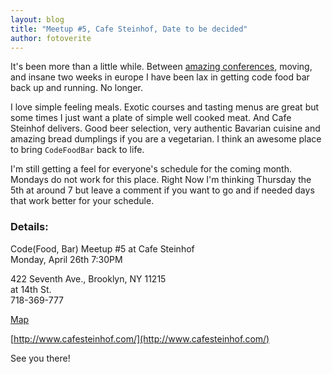 ```yaml
---
layout: blog
title: "Meetup #5, Cafe Steinhof, Date to be decided"
author: fotoverite
---
```


It's been more than a little while. Between [amazing conferences](http://funconf.com/), moving, and insane two weeks in europe I have been lax in getting code food bar back up and running. No longer. 

I love simple feeling meals. Exotic courses and tasting menus are great but some times I just want a plate of simple well cooked meat. And Cafe Steinhof delivers. Good beer selection, very authentic Bavarian cuisine and amazing bread dumplings if you are a vegetarian. I think an awesome place to bring `CodeFoodBar` back to life. 

I'm still getting a feel for everyone's schedule for the coming month. Mondays do not work for this place. Right Now I'm thinking Thursday the 5th at around 7 but leave  a comment if you want to go and if needed days that work better for your schedule. 

### Details:

Code(Food, Bar) Meetup #5 at Cafe Steinhof<br />
Monday, April 26th 7:30PM

422 Seventh Ave., Brooklyn, NY 11215<br />
at 14th St.<br />
718-369-777‎

[Map](http://maps.google.com/maps?q=cafe+steinhof&hl=en&cd=1&ei=bbuYTIPhEJP0Ofm2_fAG&sll=40.687926,-73.964323&sspn=0.057396,0.047542&ie=UTF8&view=map&cid=6866924206748510096&ved=0CIkBEKUG&hq=cafe+steinhof&hnear=&ll=40.664217,-73.984122&spn=0.009636,0.022659&z=16)

[http://www.cafesteinhof.com/](http://www.cafesteinhof.com/)

See you there!